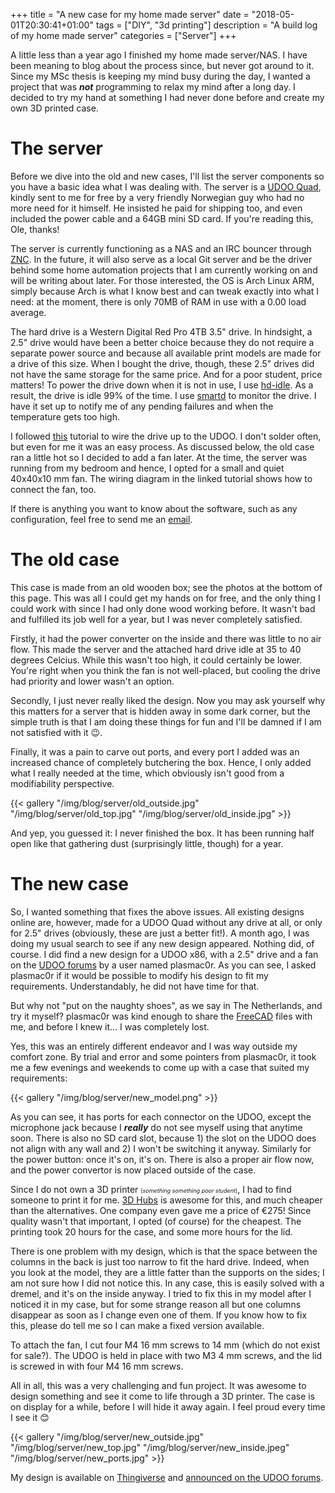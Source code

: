 +++
title = "A new case for my home made server"
date = "2018-05-01T20:30:41+01:00"
tags = ["DIY", "3d printing"]
description = "A build log of my home made server"
categories = ["Server"]
+++

A little less than a year ago I finished my home made server/NAS. I
have been meaning to blog about the process since, but never got
around to it. Since my MSc thesis is keeping my mind busy during the
day, I wanted a project that was ***not*** programming to relax my
mind after a long day. I decided to try my hand at something I had
never done before and create my own 3D printed case.

# The server

Before we dive into the old and new cases, I'll list the server
components so you have a basic idea what I was dealing with. The
server is a [UDOO
Quad](https://shop.udoo.org/eu/quad-dual/udoo-quad.html), kindly sent
to me for free by a very friendly Norwegian guy who had no more need
for it himself. He insisted he paid for shipping too, and even
included the power cable and a 64GB mini SD card. If you're reading
this, Ole, thanks!

The server is currently functioning as a NAS and an IRC bouncer
through [ZNC](https://wiki.znc.in/ZNC). In the future, it will also
serve as a local Git server and be the driver behind some home
automation projects that I am currently working on and will be writing
about later. For those interested, the OS is Arch Linux ARM, simply
because Arch is what I know best and can tweak exactly into what I
need: at the moment, there is only 70MB of RAM in use with a 0.00 load
average.

The hard drive is a Western Digital Red Pro 4TB 3.5" drive. In
hindsight, a 2.5" drive would have been a better choice because they
do not require a separate power source and because all available print
models are made for a drive of this size. When I bought the drive,
though, these 2.5" drives did not have the same storage for the same
price. And for a poor student, price matters! To power the drive down
when it is not in use, I use
[hd-idle](http://hd-idle.sourceforge.net). As a result, the drive is
idle 99% of the time. I use [smartd](https://www.smartmontools.org) to
monitor the drive. I have it set up to notify me of any pending
failures and when the temperature gets too high.

I followed
[this](https://www.udoo.org/tutorial/diy-nas-with-openmediavault-and-udoo-pt-1-hardware/)
tutorial to wire the drive up to the UDOO. I don't solder often, but
even for me it was an easy process. As discussed below, the old case
ran a little hot so I decided to add a fan later. At the time, the
server was running from my bedroom and hence, I opted for a small and
quiet 40x40x10 mm fan. The wiring diagram in the linked tutorial shows
how to connect the fan, too.

If there is anything you want to know about the software, such as any
configuration, feel free to send me an [email](mailto:hjdskes@gmail.com).

# The old case

This case is made from an old wooden box; see the photos at the bottom
of this page. This was all I could get my hands on for free, and the
only thing I could work with since I had only done wood working
before. It wasn't bad and fulfilled its job well for a year, but I was
never completely satisfied.

Firstly, it had the power converter on the inside and there was little
to no air flow. This made the server and the attached hard drive idle
at 35 to 40 degrees Celcius. While this wasn't too high, it could
certainly be lower. You're right when you think the fan is not
well-placed, but cooling the drive had priority and lower wasn't an
option.

Secondly, I just never really liked the design.  Now you may ask
yourself why this matters for a server that is hidden away in some
dark corner, but the simple truth is that I am doing these things for
fun and I'll be damned if I am not satisfied with it 😉.

Finally, it was a pain to carve out ports, and every port I added was
an increased chance of completely butchering the box. Hence, I only
added what I really needed at the time, which obviously isn't good
from a modifiability perspective.

{{< gallery "/img/blog/server/old_outside.jpg"
            "/img/blog/server/old_top.jpg"
			"/img/blog/server/old_inside.jpg" >}}

And yep, you guessed it: I never finished the box. It has been running
half open like that gathering dust (surprisingly little, though) for a
year.

# The new case

So, I wanted something that fixes the above issues. All existing
designs online are, however, made for a UDOO Quad without any drive at
all, or only for 2.5" drives (obviously, these are just a better
fit!). A month ago, I was doing my usual search to see if any new
design appeared. Nothing did, of course. I did find a new design for a
UDOO x86, with a 2.5" drive and a fan on the [UDOO
forums](https://www.udoo.org/forum/threads/udoo-x86-case-with-sata-ssd-hdd-compartment-and-fan.11389/)
by a user named plasmac0r. As you can see, I asked plasmac0r if it
would be possible to modify his design to fit my
requirements. Understandably, he did not have time for that.

But why not "put on the naughty shoes", as we say in The Netherlands,
and try it myself? plasmac0r was kind enough to share the
[FreeCAD](https://www.freecadweb.org) files with me, and before I knew
it... I was completely lost.

Yes, this was an entirely different endeavor and I was way outside my
comfort zone. By trial and error and some pointers from plasmac0r, it
took me a few evenings and weekends to come up with a case that suited
my requirements:

{{< gallery "/img/blog/server/new_model.png" >}}

As you can see, it has ports for each connector on the UDOO, except
the microphone jack because I ***really*** do not see myself using
that anytime soon. There is also no SD card slot, because 1) the slot
on the UDOO does not align with any wall and 2) I won't be switching
it anyway. Similarly for the power button: once it's on, it's
on. There is also a proper air flow now, and the power convertor is
now placed outside of the case.

Since I do not own a 3D printer <span
style="font-size:xx-small">(*something something poor
student*)</span>, I had to find someone to print it for me. [3D
Hubs](https://www.3dhubs.com) is awesome for this, and much cheaper
than the alternatives. One company even gave me a price of €275! Since
quality wasn't that important, I opted (of course) for the
cheapest. The printing took 20 hours for the case, and some more hours
for the lid.

There is one problem with my design, which is that the space between
the columns in the back is just too narrow to fit the hard
drive. Indeed, when you look at the model, they are a little fatter
than the supports on the sides; I am not sure how I did not notice
this. In any case, this is easily solved with a dremel, and it's on
the inside anyway. I tried to fix this in my model after I noticed it
in my case, but for some strange reason all but one columns disappear
as soon as I change even one of them. If you know how to fix this,
please do tell me so I can make a fixed version available.

To attach the fan, I cut four M4 16 mm screws to 14 mm (which
do not exist for sale?). The UDOO is held in place with two M3 4 mm
screws, and the lid is screwed in with four M4 16 mm screws.

All in all, this was a very challenging and fun project. It was
awesome to design something and see it come to life through a 3D
printer. The case is on display for a while, before I will hide it
away again. I feel proud every time I see it 😊

{{< gallery "/img/blog/server/new_outside.jpg"
            "/img/blog/server/new_top.jpg"
            "/img/blog/server/new_inside.jpeg"
            "/img/blog/server/new_ports.jpg" >}}

My design is available on
[Thingiverse](https://www.thingiverse.com/thing:2886653) and
[announced on the UDOO
forums](https://www.udoo.org/forum/threads/udoo-quad-case-with-3-5-hdd-compartment-and-fan.14005/).

